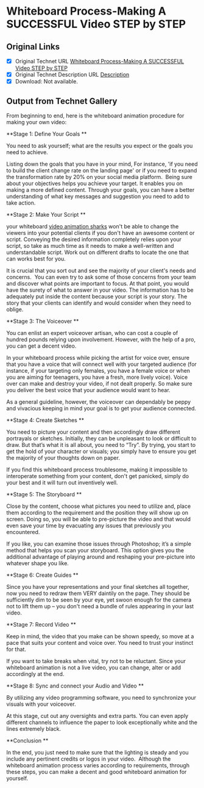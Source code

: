 # Whiteboard Process-Making A SUCCESSFUL Video STEP by STEP

## Original Links

- [x] Original Technet URL [Whiteboard Process-Making A SUCCESSFUL Video STEP by STEP](https://gallery.technet.microsoft.com/Whiteboard-Process-Making-1fbe7a17)
- [x] Original Technet Description URL [Description](https://gallery.technet.microsoft.com/Whiteboard-Process-Making-1fbe7a17/description)
- [x] Download: Not available.

## Output from Technet Gallery

From beginning to end, here is the whiteboard animation procedure for making your own video:

**Stage 1: Define Your Goals **

You need to ask yourself; what are the results you expect or the goals you need to achieve.

Listing down the goals that you have in your mind, For instance, 'if you need to build the client change rate on the landing page' or if you need to expand the transformation rate by 20% on your social media platform.  Being sure about your objectives  helps you achieve your target. It enables you on making a more defined content. Through your goals, you can have a better understanding of what key messages and suggestion you need to add to take action.

**Stage 2: Make Your Script **

your whiteboard [video animation sharks](https://animationsharks.com/) won't be able to change the viewers into your potential clients if you don't have an awesome content or script. Conveying the desired information completely relies upon your  script, so take as much time as it needs to make a well-written and understandable script. Work out on different drafts to locate the one that can works best for you.

It is crucial that you sort out and see the majority of your client's needs and concerns.  You can even try to ask some of those concerns from your team and discover what points are important to focus. At that point, you would have the surety of what  to answer in your video. The information has to be adequately put inside the content because your script is your story. The story that your clients can identify and would consider when they need to oblige.

**Stage 3: The Voiceover **

You can enlist an expert voiceover artisan, who can cost a couple of hundred pounds relying upon involvement. However, with the help of a pro, you can get a decent video.

In your whiteboard process while picking the artist for voice over, ensure that you have a voice that will connect well with your targeted audience (for instance, if your targeting only females, you have a female voice or when you are aiming for teenagers,  you have a fresh, more lively voice). Voice over can make and destroy your video, if not dealt properly. So make sure you deliver the best voice that your audience would want to hear.

As a general guideline, however, the voiceover can dependably be peppy and vivacious keeping in mind your goal is to get your audience connected.

**Stage 4: Create Sketches **

You need to picture your content and then accordingly draw different portrayals or sketches. Initially, they can be unpleasant to look or difficult to draw. But that’s what it is all about, you need to “Try”. By trying, you start to get  the hold of your character or visuals; you simply have to ensure you get the majority of your thoughts down on paper.

If you find this whiteboard process troublesome, making it impossible to interoperate something from your content, don't get panicked, simply do your best and it will turn out inventively well.

**Stage 5: The Storyboard **

Close by the content, choose what pictures you need to utilize and, place them according to the requirement and the position they will show up on screen. Doing so, you will be able to pre-picture the video and that would even save your time by evacuating  any issues that previously you encountered.

If you like, you can examine those issues through Photoshop; it’s a simple method that helps you scan your storyboard. This option gives you the additional advantage of playing around and reshaping your pre-picture into whatever shape you like.

**Stage 6: Create Guides **

Since you have your representations and your final sketches all together, now you need to redraw them VERY daintily on the page. They should be sufficiently dim to be seen by your eye, yet swoon enough for the camera not to lift them up – you don't  need a bundle of rules appearing in your last video.

**Stage 7: Record Video **

Keep in mind, the video that you make can be shown speedy, so move at a pace that suits your content and voice over. You need to trust your instinct for that.

If you want to take breaks when vital, try not to be reluctant. Since your whiteboard animation is not a live video, you can change, alter or add accordingly at the end.

**Stage 8: Sync and connect your Audio and Video **

By utilizing any video programming software, you need to synchronize your visuals with your voiceover.

At this stage, cut out any oversights and extra parts. You can even apply different channels to influence the paper to look exceptionally white and the lines extremely black.

**Conclusion **

In the end, you just need to make sure that the lighting is steady and you include any pertinent credits or logos in your video.  Although the whiteboard animation process varies according to requirements, through these steps, you can make a decent  and good whiteboard animation for yourself.

